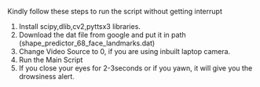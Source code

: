 Kindly follow these steps to run the script without getting interrupt

1. Install scipy,dlib,cv2,pyttsx3 libraries.
2. Download the dat file from google and put it in path (shape_predictor_68_face_landmarks.dat)
3. Change Video Source to 0, if you are using inbuilt laptop camera.
4. Run the Main Script
5. If you close your eyes for 2-3seconds or if you yawn, it will give you the drowsiness alert.
